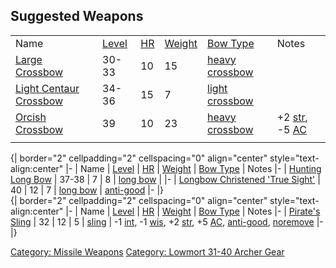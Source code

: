 ## Suggested Weapons

|                                                             |                                  |                           |                                    |                                                        |                                                                |
|-------------------------------------------------------------|----------------------------------|---------------------------|------------------------------------|--------------------------------------------------------|----------------------------------------------------------------|
| Name                                                        | [Level](Object_Level "wikilink") | [HR](Hit_Roll "wikilink") | [Weight](Object_Weight "wikilink") | [Bow Type](:Category:Bows "wikilink")                  | Notes                                                          |
| [Large Crossbow](Large_Crossbow "wikilink")                 | 30-33                            | 10                        | 15                                 | [heavy crossbow](:Category:Heavy_Crossbows "wikilink") |                                                                |
| [Light Centaur Crossbow](Light_Centaur_Crossbow "wikilink") | 34-36                            | 15                        | 7                                  | [light crossbow](:Category:Light_Crossbows "wikilink") |                                                                |
| [Orcish Crossbow](Orcish_Crossbow "wikilink")               | 39                               | 10                        | 23                                 | [heavy crossbow](:Category:Heavy_Crossbows "wikilink") | +2 [str](Strength "wikilink"), -5 [AC](Armor_Class "wikilink") |
|                                                             |                                  |                           |                                    |                                                        |                                                                |

  
{\| border="2" cellpadding="2" cellspacing="0" align="center"
style="text-align:center" \|- \| Name \|
[Level](Object_Level "wikilink") \| [HR](Hit_Roll "wikilink") \|
[Weight](Object_Weight "wikilink") \| [Bow
Type](:Category:Bows "wikilink") \| Notes \|- \| [Hunting Long
Bow](Hunting_Long_Bow "wikilink") \| 37-38 \| 7 \| 8 \| [long
bow](:Category:Long_Bows "wikilink") \| \|- \| [Longbow Christened 'True
Sight'](Longbow_Christened_'True_Sight' "wikilink") \| 40 \| 12 \| 7 \|
[long bow](:Category:Long_Bows "wikilink") \|
[anti-good](Anti-Good_Flag "wikilink") \|- \|}  
{\| border="2" cellpadding="2" cellspacing="0" align="center"
style="text-align:center" \|- \| Name \|
[Level](Object_Level "wikilink") \| [HR](Hit_Roll "wikilink") \|
[Weight](Object_Weight "wikilink") \| [Bow
Type](:Category:Bows "wikilink") \| Notes \|- \| [Pirate's
Sling](Pirate's_Sling "wikilink") \| 32 \| 12 \| 5 \|
[sling](:Category:Slings "wikilink") \| -1
[int](Intelligence "wikilink"), -1 [wis](Wisdom "wikilink"), +2
[str](Strength "wikilink"), +5 [AC](Armor_Class "wikilink"),
[anti-good](Anti-Good_Flag "wikilink"),
[noremove](Noremove_Flag "wikilink") \|- \|}

[Category: Missile Weapons](Category:_Missile_Weapons "wikilink")
[Category: Lowmort 31-40 Archer
Gear](Category:_Lowmort_31-40_Archer_Gear "wikilink")
